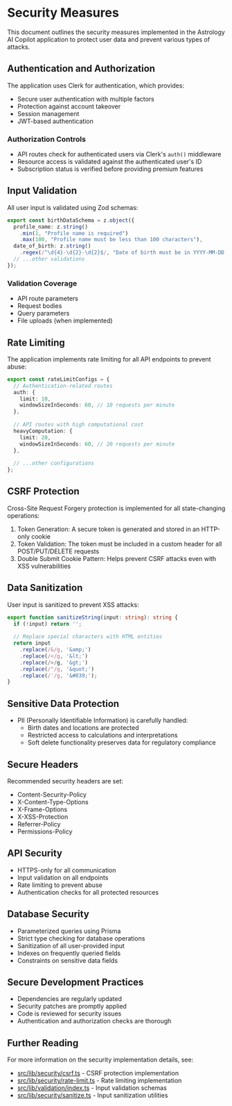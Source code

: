 # Security Measures

This document outlines the security measures implemented in the Astrology AI Copilot application to protect user data and prevent various types of attacks.

## Authentication and Authorization

The application uses Clerk for authentication, which provides:

- Secure user authentication with multiple factors
- Protection against account takeover
- Session management
- JWT-based authentication

### Authorization Controls

- API routes check for authenticated users via Clerk's `auth()` middleware
- Resource access is validated against the authenticated user's ID
- Subscription status is verified before providing premium features

## Input Validation

All user input is validated using Zod schemas:

```typescript
export const birthDataSchema = z.object({
  profile_name: z.string()
    .min(1, "Profile name is required")
    .max(100, "Profile name must be less than 100 characters"),
  date_of_birth: z.string()
    .regex(/^\d{4}-\d{2}-\d{2}$/, "Date of birth must be in YYYY-MM-DD format"),
  // ...other validations
});
```

### Validation Coverage

- API route parameters
- Request bodies
- Query parameters
- File uploads (when implemented)

## Rate Limiting

The application implements rate limiting for all API endpoints to prevent abuse:

```typescript
export const rateLimitConfigs = {
  // Authentication-related routes
  auth: {
    limit: 10,
    windowSizeInSeconds: 60, // 10 requests per minute
  },
  
  // API routes with high computational cost
  heavyComputation: {
    limit: 20,
    windowSizeInSeconds: 60, // 20 requests per minute
  },
  
  // ...other configurations
};
```

## CSRF Protection

Cross-Site Request Forgery protection is implemented for all state-changing operations:

1. Token Generation: A secure token is generated and stored in an HTTP-only cookie
2. Token Validation: The token must be included in a custom header for all POST/PUT/DELETE requests
3. Double Submit Cookie Pattern: Helps prevent CSRF attacks even with XSS vulnerabilities

## Data Sanitization

User input is sanitized to prevent XSS attacks:

```typescript
export function sanitizeString(input: string): string {
  if (!input) return '';
  
  // Replace special characters with HTML entities
  return input
    .replace(/&/g, '&amp;')
    .replace(/</g, '&lt;')
    .replace(/>/g, '&gt;')
    .replace(/"/g, '&quot;')
    .replace(/'/g, '&#039;');
}
```

## Sensitive Data Protection

- PII (Personally Identifiable Information) is carefully handled:
  - Birth dates and locations are protected
  - Restricted access to calculations and interpretations
  - Soft delete functionality preserves data for regulatory compliance

## Secure Headers

Recommended security headers are set:

- Content-Security-Policy
- X-Content-Type-Options
- X-Frame-Options
- X-XSS-Protection
- Referrer-Policy
- Permissions-Policy

## API Security

- HTTPS-only for all communication
- Input validation on all endpoints
- Rate limiting to prevent abuse
- Authentication checks for all protected resources

## Database Security

- Parameterized queries using Prisma
- Strict type checking for database operations
- Sanitization of all user-provided input
- Indexes on frequently queried fields
- Constraints on sensitive data fields

## Secure Development Practices

- Dependencies are regularly updated
- Security patches are promptly applied
- Code is reviewed for security issues
- Authentication and authorization checks are thorough

## Further Reading

For more information on the security implementation details, see:

- [src/lib/security/csrf.ts](src/lib/security/csrf.ts) - CSRF protection implementation
- [src/lib/security/rate-limit.ts](src/lib/security/rate-limit.ts) - Rate limiting implementation
- [src/lib/validation/index.ts](src/lib/validation/index.ts) - Input validation schemas
- [src/lib/security/sanitize.ts](src/lib/security/sanitize.ts) - Input sanitization utilities